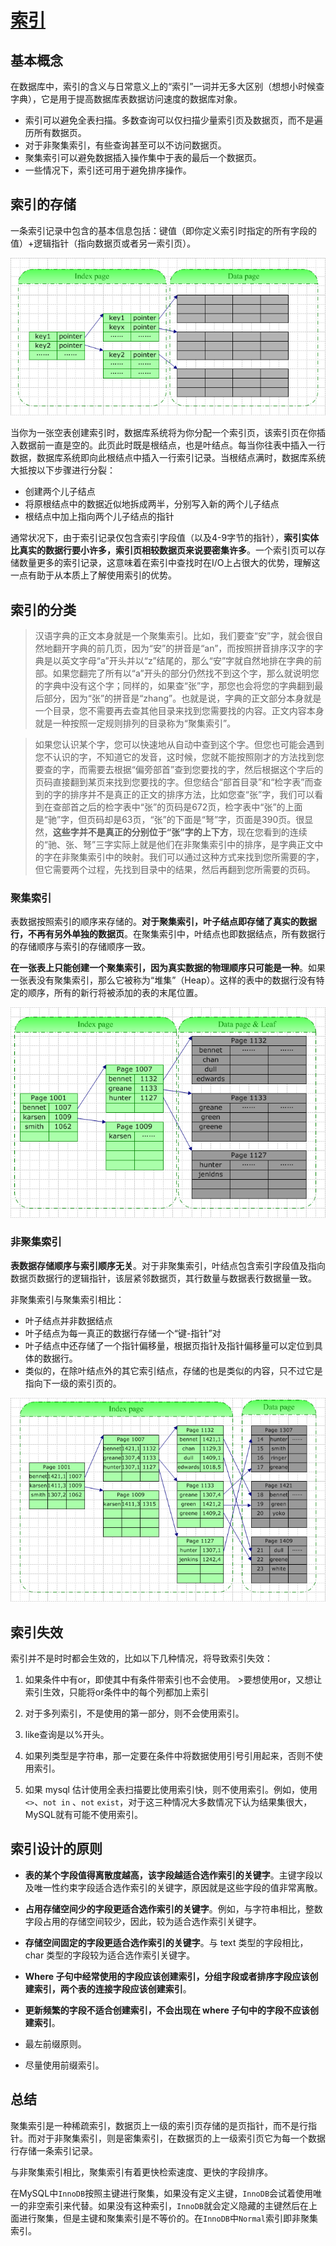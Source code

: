 # [索引](http://www.cnblogs.com/morvenhuang/archive/2009/03/30/1425534.html)

## 基本概念

在数据库中，索引的含义与日常意义上的“索引”一词并无多大区别（想想小时候查字典），它是用于提高数据库表数据访问速度的数据库对象。

  - 索引可以避免全表扫描。多数查询可以仅扫描少量索引页及数据页，而不是遍历所有数据页。
  - 对于非聚集索引，有些查询甚至可以不访问数据页。
  - 聚集索引可以避免数据插入操作集中于表的最后一个数据页。
  - 一些情况下，索引还可用于避免排序操作。

## 索引的存储

一条索引记录中包含的基本信息包括：键值（即你定义索引时指定的所有字段的值）+逻辑指针（指向数据页或者另一索引页）。

![](index_1.png)

当你为一张空表创建索引时，数据库系统将为你分配一个索引页，该索引页在你插入数据前一直是空的。此页此时既是根结点，也是叶结点。每当你往表中插入一行数据，数据库系统即向此根结点中插入一行索引记录。当根结点满时，数据库系统大抵按以下步骤进行分裂：

- 创建两个儿子结点
- 将原根结点中的数据近似地拆成两半，分别写入新的两个儿子结点
- 根结点中加上指向两个儿子结点的指针

通常状况下，由于索引记录仅包含索引字段值（以及4-9字节的指针），**索引实体比真实的数据行要小许多，索引页相较数据页来说要密集许多**。一个索引页可以存储数量更多的索引记录，这意味着在索引中查找时在I/O上占很大的优势，理解这一点有助于从本质上了解使用索引的优势。

## 索引的分类

>汉语字典的正文本身就是一个聚集索引。比如，我们要查“安”字，就会很自然地翻开字典的前几页，因为“安”的拼音是“an”，而按照拼音排序汉字的字典是以英文字母“a”开头并以“z”结尾的，那么“安”字就自然地排在字典的前部。如果您翻完了所有以“a”开头的部分仍然找不到这个字，那么就说明您的字典中没有这个字；同样的，如果查“张”字，那您也会将您的字典翻到最后部分，因为“张”的拼音是“zhang”。也就是说，字典的正文部分本身就是一个目录，您不需要再去查其他目录来找到您需要找的内容。正文内容本身就是一种按照一定规则排列的目录称为“聚集索引”。

>如果您认识某个字，您可以快速地从自动中查到这个字。但您也可能会遇到您不认识的字，不知道它的发音，这时候，您就不能按照刚才的方法找到您要查的字，而需要去根据“偏旁部首”查到您要找的字，然后根据这个字后的页码直接翻到某页来找到您要找的字。但您结合“部首目录”和“检字表”而查到的字的排序并不是真正的正文的排序方法，比如您查“张”字，我们可以看到在查部首之后的检字表中“张”的页码是672页，检字表中“张”的上面是“驰”字，但页码却是63页，“张”的下面是“弩”字，页面是390页。很显然，**这些字并不是真正的分别位于“张”字的上下方**，现在您看到的连续的“驰、张、弩”三字实际上就是他们在非聚集索引中的排序，是字典正文中的字在非聚集索引中的映射。我们可以通过这种方式来找到您所需要的字，但它需要两个过程，先找到目录中的结果，然后再翻到您所需要的页码。

### 聚集索引

表数据按照索引的顺序来存储的。**对于聚集索引，叶子结点即存储了真实的数据行，不再有另外单独的数据页**。在聚集索引中，叶结点也即数据结点，所有数据行的存储顺序与索引的存储顺序一致。

**在一张表上只能创建一个聚集索引，因为真实数据的物理顺序只可能是一种**。如果一张表没有聚集索引，那么它被称为“堆集”（Heap）。这样的表中的数据行没有特定的顺序，所有的新行将被添加的表的末尾位置。

![](index_2.png)

### 非聚集索引

**表数据存储顺序与索引顺序无关**。对于非聚集索引，叶结点包含索引字段值及指向数据页数据行的逻辑指针，该层紧邻数据页，其行数量与数据表行数据量一致。

非聚集索引与聚集索引相比：

  - 叶子结点并非数据结点
  - 叶子结点为每一真正的数据行存储一个“键-指针”对
  - 叶子结点中还存储了一个指针偏移量，根据页指针及指针偏移量可以定位到具体的数据行。
  - 类似的，在除叶结点外的其它索引结点，存储的也是类似的内容，只不过它是指向下一级的索引页的。

![](index_3.png)

## 索引失效

索引并不是时时都会生效的，比如以下几种情况，将导致索引失效：

  1. 如果条件中有or，即使其中有条件带索引也不会使用。
    >要想使用or，又想让索引生效，只能将or条件中的每个列都加上索引

  2. 对于多列索引，不是使用的第一部分，则不会使用索引。

  3. like查询是以%开头。

  4. 如果列类型是字符串，那一定要在条件中将数据使用引号引用起来，否则不使用索引。

  5. 如果 mysql 估计使用全表扫描要比使用索引快，则不使用索引。例如，使用`<>`、`not in` 、`not` `exist`，对于这三种情况大多数情况下认为结果集很大，MySQL就有可能不使用索引。

## 索引设计的原则

  - **表的某个字段值得离散度越高，该字段越适合选作索引的关键字**。主键字段以及唯一性约束字段适合选作索引的关键字，原因就是这些字段的值非常离散。

  - **占用存储空间少的字段更适合选作索引的关键字**。例如，与字符串相比，整数字段占用的存储空间较少，因此，较为适合选作索引关键字。

  - **存储空间固定的字段更适合选作索引的关键字**。与 text 类型的字段相比， char 类型的字段较为适合选作索引关键字。

  - **Where 子句中经常使用的字段应该创建索引，分组字段或者排序字段应该创建索引，两个表的连接字段应该创建索引**。

  - **更新频繁的字段不适合创建索引，不会出现在 where 子句中的字段不应该创建索引**。

  - 最左前缀原则。

  - 尽量使用前缀索引。

## 总结

聚集索引是一种稀疏索引，数据页上一级的索引页存储的是页指针，而不是行指针。而对于非聚集索引，则是密集索引，在数据页的上一级索引页它为每一个数据行存储一条索引记录。

与非聚集索引相比，聚集索引有着更快检索速度、更快的字段排序。

在MySQL中`InnoDB`按照主键进行聚集，如果没有定义主键，`InnoDB`会试着使用唯一的非空索引来代替。如果没有这种索引，`InnoDB`就会定义隐藏的主键然后在上面进行聚集，但是主键和聚集索引是不等价的。在`InnoDB`中`Normal`索引即非聚集索引。
